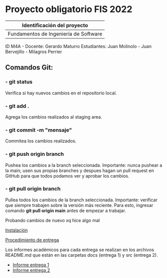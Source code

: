 # Proyecto obligatorio FIS 2022

| Identificación del proyecto
|-----------
| Fundamentos de Ingeniería de Software
ID M4A - Docente: Gerardo Maturro
Estudiantes: Juan Molinolo - Juan Bervejillo - Milagros Perrier

## Comandos Git:
### - git status
Verifica si hay nuevos cambios en el repositorio local.

### - git add .
Agrega los cambios realizados al staging area.

### - git commit -m "mensaje"
Commitea los cambios realizados.

### - git push origin branch
Pushea los cambios a la branch seleccionada. Importante: nunca pushear a la main; usen sus propias branches y despues hagan un pull request en GitHub para que todos podamos ver y aprobar los cambios.

### - git pull origin branch
Pullea todos los cambios de la branch seleccionada. Importante: verificar que siempre trabajen sobre la versión más reciente. Para esto, ingresar comando **git pull origin main** antes de empezar a trabajar.

Probando cambios de nuevo xq hice algo mal 


[Instalación](install.md)

[Procedimiento de entrega](proc_entrega.md)

Los informes académicos para cada entrega se realizan en los archivos README.md que están en las carpetas docs (entrega 1) y src (entrega 2).
* [Informe entrega 1](docs/README.md)
* [Informe entrega 2](src/README.md)


